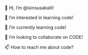 👋 Hi, I’m @isinsusakalli!

👀 I’m interested in learning code!

🌱 I’m currently learning code!

💞️ I’m looking to collaborate on CODE!

📫 How to reach me about code?

<!---
isinsusakalli/isinsusakalli is a ✨ special ✨ repository because its `README.md` (this file) appears on your GitHub profile.
You can click the Preview link to take a look at your changes.
--->
